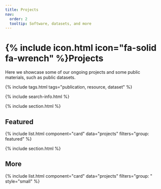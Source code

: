 ```yaml
---
title: Projects
nav:
  order: 2
  tooltip: Software, datasets, and more
---
```


# {% include icon.html icon="fa-solid fa-wrench" %}Projects

Here we showcase some of our ongoing projects and some public materials, such as public datasets.

{% include tags.html tags="publication, resource, dataset" %}

{% include search-info.html %}

{% include section.html %}

## Featured

{% include list.html component="card" data="projects" filters="group: featured" %}

{% include section.html %}

## More

{% include list.html component="card" data="projects" filters="group: " style="small" %}
